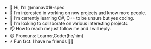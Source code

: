 - 👋 Hi, I’m @manav019-spec
- 👀 I’m interested in working on new projects and know more people.
- 🌱 I’m currently learning C#, C++ to be unsure but yes coding.
- 💞️ I’m looking to collaborate on various interesting projects.
- 📫 How to reach me just follow me and I will reply.
- 😄 Pronouns: Learner,Coder(he/him)
- ⚡ Fun fact: I have no friends 👀😄

<!---
manav019-spec/manav019-spec is a ✨ special ✨ repository because its `README.md` (this file) appears on your GitHub profile.
You can click the Preview link to take a look at your changes.
--->
